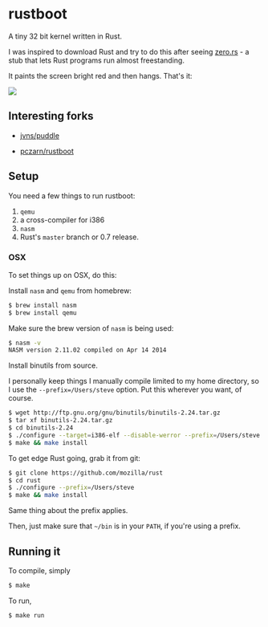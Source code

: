 # rustboot

A tiny 32 bit kernel written in Rust.

I was inspired to download Rust and try to do this after seeing [zero.rs](https://github.com/pcwalton/zero.rs) - a stub that lets Rust programs run almost freestanding.

It paints the screen bright red and then hangs. That's it:

![](http://i.imgur.com/NWRehJJ.png)

## Interesting forks

* [jvns/puddle](https://github.com/jvns/puddle)

* [pczarn/rustboot](https://github.com/pczarn/rustboot)

## Setup

You need a few things to run rustboot:

1. `qemu`
2. a cross-compiler for i386
3. `nasm`
4. Rust's `master` branch or 0.7 release.

### OSX

To set things up on OSX, do this:

Install `nasm` and `qemu` from homebrew:

```bash
$ brew install nasm
$ brew install qemu
```

Make sure the brew version of `nasm` is being used:

```bash
$ nasm -v
NASM version 2.11.02 compiled on Apr 14 2014
```

Install binutils from source.

I personally keep things I manually compile limited to my home directory, so
I use the `--prefix=/Users/steve` option. Put this wherever you want, of
course.

```bash
$ wget http://ftp.gnu.org/gnu/binutils/binutils-2.24.tar.gz
$ tar xf binutils-2.24.tar.gz
$ cd binutils-2.24
$ ./configure --target=i386-elf --disable-werror --prefix=/Users/steve
$ make && make install
```

To get edge Rust going, grab it from git:

```bash
$ git clone https://github.com/mozilla/rust
$ cd rust
$ ./configure --prefix=/Users/steve
$ make && make install
```

Same thing about the prefix applies.

Then, just make sure that `~/bin` is in your `PATH`, if you're using a prefix.

## Running it

To compile, simply

```bash
$ make
```

To run,

```bash
$ make run
```

